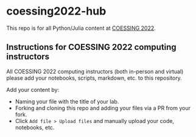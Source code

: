 # coessing2022-hub
This repo is for all Python/Julia content at [COESSING 2022](https://coessing.org/2022-school-in-nigeria/).

## Instructions for COESSING 2022 computing instructors
All COESSING 2022 computing instructors (both in-person and virtual) please add your notebooks, scripts, markdown, etc. to this repository. 

Add your content by:

- Naming your file with the title of your lab.  
- Forking and cloning this repo and adding your files via a PR from your fork.
- Click `Add file > Upload files` and manually upload your code, notebooks, etc.